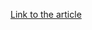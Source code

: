 [Link to the article](https://www.welivesecurity.com/en/scams/hijacked-hacked-youtube-channels-scams-malware/)

